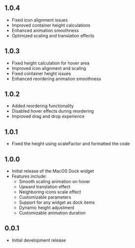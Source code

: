## 1.0.4

* Fixed icon alignment issues
* Improved container height calculations
* Enhanced animation smoothness
* Optimized scaling and translation effects

## 1.0.3

* Fixed height calculation for hover area
* Improved icon alignment and scaling
* Fixed container height issues
* Enhanced reordering animation smoothness

## 1.0.2

* Added reordering functionality 
* Disabled hover effects during reordering
* Improved drag and drop experience

## 1.0.1

* Fixed the height using scaleFactor and formatted the code

## 1.0.0

* Initial release of the MacOS Dock widget
* Features include:
  * Smooth scaling animation on hover
  * Upward translation effect
  * Neighboring icons scale effect
  * Customizable parameters
  * Support for any widget as dock items
  * Dynamic height adjustment
  * Customizable animation duration

## 0.0.1

* Initial development release
